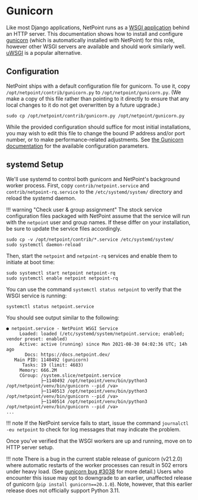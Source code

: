 # Gunicorn

Like most Django applications, NetPoint runs as a [WSGI application](https://en.wikipedia.org/wiki/Web_Server_Gateway_Interface) behind an HTTP server. This documentation shows how to install and configure [gunicorn](http://gunicorn.org/) (which is automatically installed with NetPoint) for this role, however other WSGI servers are available and should work similarly well. [uWSGI](https://uwsgi-docs.readthedocs.io/en/latest/) is a popular alternative.

## Configuration

NetPoint ships with a default configuration file for gunicorn. To use it, copy `/opt/netpoint/contrib/gunicorn.py` to `/opt/netpoint/gunicorn.py`. (We make a copy of this file rather than pointing to it directly to ensure that any local changes to it do not get overwritten by a future upgrade.)

```no-highlight
sudo cp /opt/netpoint/contrib/gunicorn.py /opt/netpoint/gunicorn.py
```

While the provided configuration should suffice for most initial installations, you may wish to edit this file to change the bound IP address and/or port number, or to make performance-related adjustments. See [the Gunicorn documentation](https://docs.gunicorn.org/en/stable/configure.html) for the available configuration parameters.

## systemd Setup

We'll use systemd to control both gunicorn and NetPoint's background worker process. First, copy `contrib/netpoint.service` and `contrib/netpoint-rq.service` to the `/etc/systemd/system/` directory and reload the systemd daemon.

!!! warning "Check user & group assignment"
    The stock service configuration files packaged with NetPoint assume that the service will run with the `netpoint` user and group names. If these differ on your installation, be sure to update the service files accordingly.

```no-highlight
sudo cp -v /opt/netpoint/contrib/*.service /etc/systemd/system/
sudo systemctl daemon-reload
```

Then, start the `netpoint` and `netpoint-rq` services and enable them to initiate at boot time:

```no-highlight
sudo systemctl start netpoint netpoint-rq
sudo systemctl enable netpoint netpoint-rq
```

You can use the command `systemctl status netpoint` to verify that the WSGI service is running:

```no-highlight
systemctl status netpoint.service
```

You should see output similar to the following:

```no-highlight
● netpoint.service - NetPoint WSGI Service
     Loaded: loaded (/etc/systemd/system/netpoint.service; enabled; vendor preset: enabled)
     Active: active (running) since Mon 2021-08-30 04:02:36 UTC; 14h ago
       Docs: https://docs.netpoint.dev/
   Main PID: 1140492 (gunicorn)
      Tasks: 19 (limit: 4683)
     Memory: 666.2M
     CGroup: /system.slice/netpoint.service
             ├─1140492 /opt/netpoint/venv/bin/python3 /opt/netpoint/venv/bin/gunicorn --pid /va>
             ├─1140513 /opt/netpoint/venv/bin/python3 /opt/netpoint/venv/bin/gunicorn --pid /va>
             ├─1140514 /opt/netpoint/venv/bin/python3 /opt/netpoint/venv/bin/gunicorn --pid /va>
...
```

!!! note
    If the NetPoint service fails to start, issue the command `journalctl -eu netpoint` to check for log messages that may indicate the problem.

Once you've verified that the WSGI workers are up and running, move on to HTTP server setup.

!!! note
    There is a bug in the current stable release of gunicorn (v21.2.0) where automatic restarts of the worker processes can result in 502 errors under heavy load. (See [gunicorn bug #3038](https://github.com/benoitc/gunicorn/issues/3038) for more detail.) Users who encounter this issue may opt to downgrade to an earlier, unaffected release of gunicorn (`pip install gunicorn==20.1.0`). Note, however, that this earlier release does not officially support Python 3.11.
